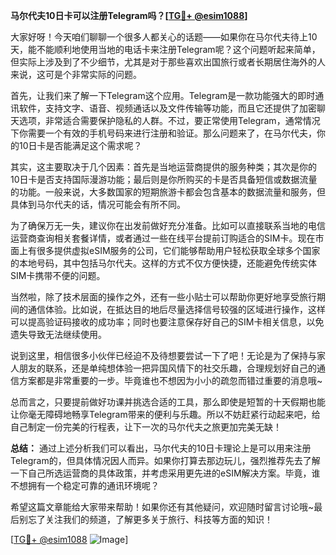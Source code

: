 **马尔代夫10日卡可以注册Telegram吗？[[TG💪+ @esim1088](https://t.me/s/esim1088)]**

大家好呀！今天咱们聊聊一个很多人都关心的话题——如果你在马尔代夫待上10天，能不能顺利地使用当地的电话卡来注册Telegram呢？这个问题听起来简单，但实际上涉及到了不少细节，尤其是对于那些喜欢出国旅行或者长期居住海外的人来说，这可是个非常实际的问题。

首先，让我们来了解一下Telegram这个应用。Telegram是一款功能强大的即时通讯软件，支持文字、语音、视频通话以及文件传输等功能，而且它还提供了加密聊天选项，非常适合需要保护隐私的人群。不过，要正常使用Telegram，通常情况下你需要一个有效的手机号码来进行注册和验证。那么问题来了，在马尔代夫，你的10日卡是否能满足这个需求呢？

其实，这主要取决于几个因素：首先是当地运营商提供的服务种类；其次是你的10日卡是否支持国际漫游功能；最后则是你所购买的卡是否具备短信或数据流量的功能。一般来说，大多数国家的短期旅游卡都会包含基本的数据流量和服务，但具体到马尔代夫的话，情况可能会有所不同。

为了确保万无一失，建议你在出发前做好充分准备。比如可以直接联系当地的电信运营商查询相关套餐详情，或者通过一些在线平台提前订购适合的SIM卡。现在市面上有很多提供虚拟eSIM服务的公司，它们能够帮助用户轻松获取全球多个国家的本地号码，其中包括马尔代夫。这样的方式不仅方便快捷，还能避免传统实体SIM卡携带不便的问题。

当然啦，除了技术层面的操作之外，还有一些小贴士可以帮助你更好地享受旅行期间的通信体验。比如说，在抵达目的地后尽量选择信号较强的区域进行操作，这样可以提高验证码接收的成功率；同时也要注意保存好自己的SIM卡相关信息，以免遗失导致无法继续使用。

说到这里，相信很多小伙伴已经迫不及待想要尝试一下了吧！无论是为了保持与家人朋友的联系，还是单纯想体验一把异国风情下的社交乐趣，合理规划好自己的通信方案都是非常重要的一步。毕竟谁也不想因为小小的疏忽而错过重要的消息哦~

总而言之，只要提前做好功课并挑选合适的工具，那么即使是短暂的十天假期也能让你毫无障碍地畅享Telegram带来的便利与乐趣。所以不妨赶紧行动起来吧，给自己制定一份完美的行程表，让下一次的马尔代夫之旅更加完美无缺！

**总结：**
通过上述分析我们可以看出，马尔代夫的10日卡理论上是可以用来注册Telegram的，但具体情况因人而异。如果你打算去那边玩儿，强烈推荐先去了解一下自己所选运营商的具体政策，并考虑采用更先进的eSIM解决方案。毕竟，谁不想拥有一个稳定可靠的通讯环境呢？

希望这篇文章能给大家带来帮助！如果你还有其他疑问，欢迎随时留言讨论哦~最后别忘了关注我们的频道，了解更多关于旅行、科技等方面的知识！

[[TG💪+ @esim1088](https://t.me/s/esim1088) ![Image](https://i.postimg.cc/4NQfJmqS/Snipaste-2025-05-13-00-14-12.png)]